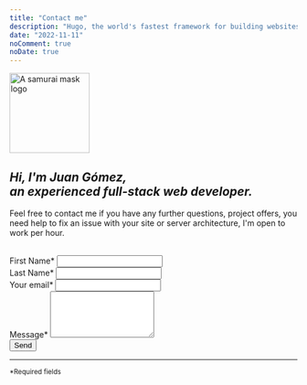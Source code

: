 ```yaml
---
title: "Contact me"
description: "Hugo, the world's fastest framework for building websites"
date: "2022-11-11"
noComment: true
noDate: true
---
```


<img src="https://res.cloudinary.com/dlx1uk6lu/image/upload/f_auto,q_auto:best/v1668993506/juaning.dev/samurai-logo_n5xn6v.png" class="profile-image" alt="A samurai mask logo" width="140" height="140">

<h2 style="font-style: italic;">Hi, I'm <span style="color: var(--bold-with-gold);">Juan Gómez</span>,<br>
an experienced full-stack web developer.</h2>
<p>
  Feel free to contact me if you have any further questions, project offers,
  you need help to fix an issue with your site or server architecture, I'm open to work per hour.
</p>
<br>

<div class="form-container">
  <form
    action="https://formspree.io/f/mbjbqlbn"
    method="POST"
    class="responsive-form"
  >
    <div class="field-container">
      <label>
        First Name*
        <input type="text" name="fname" required>
      </label>
    </div>
    <div class="field-container">
      <label>
        Last Name*
        <input type="text" name="lname" required>
      </label>
    </div>
    <div class="field-container">
      <label>
        Your email*
        <input type="email" name="email" required>
      </label>
    </div>
    <div class="field-container">
      <label>
        Message*
        <textarea name="message" rows="5" required></textarea>
      </label>
    </div>
    <button type="submit">Send</button>
    <hr>
    <small>*Required fields</small>
  </form>
</div>
